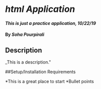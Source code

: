 # _html Application_

#### _This is just a practice application, 10/22/19_

#### By _**Soha Pourpirali**_

## Description

_This is a description."

##Setup/Installation Requirements

*This is a great place to start
*Bullet points
